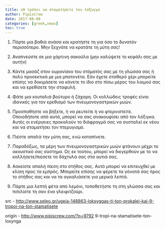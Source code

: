 ```yaml
---
title: o9 τρόποι να σταματήσετε τον λόξυγγα
author: PipisCrew
date: 2017-08-08
categories: [greek,news]
toc: true
---
```


1. Πάρτε μια βαθιά ανάσα και κρατήστε τη για όσο το δυνατόν περισσότερο. Μην ξεχνάτε να κρατάτε τη μύτη σας!

2. Αναπνεύστε σε μια χάρτινη σακούλα (μην καλύψετε το κεφάλι σας με αυτήν)

3. Κάντε μασάζ στον ουρανίσκο του στόματός σας με τη γλώσσα σας ή πολύ προσεκτικά με μια μπατονέτα. Εάν έχετε σταθερό χέρι μπορείτε επίσης να δοκιμάσετε να κάνετε το ίδιο στο πίσω μέρος του λαιμού σας και να ερεθίσετε την σταφυλή.

4. Φάτε μια κουταλιά βούτυρο ή ζάχαρη. Οι κολλώδεις τροφές είναι ιδανικές για τον ερεθισμό των πνευμονογαστρικών μυών.

5. Προσπαθήστε να βήξετε, ή να ρευτείτε ή να φτερνιστείτε. Οποιοδήποτε από αυτά, μπορεί να σας ανακουφίσει από τον λόξιγκα. Αυτές οι ενέργειες προκαλούν το διάφραγμά σας να συσταλεί εκ νέου και να σταματήσει τον πτερυγισμό.

6. Πιέστε απαλά την μύτη σας, ενώ καταπίνετε.

7. Παραδόξως, τα μέρη των πνευμονογαστρικών μυών φτάνουν μέχρι το ακουστικό σας σύστημα. Ως εκ τούτου, μπορεί να διεγερθούν με το να κολλήσετε/πιέσετε τα δάχτυλά σας στα αυτιά σας.

8. Ασκείστε απαλή πίεση στο στήθος σας. Αυτό μπορεί να επιτευχθεί με κλίση προς τα εμπρός. Μπορείτε επίσης να φέρετε τα γόνατά σας προς το στήθος σας και να τα αγκαλιάσετε για μερικά λεπτά.

9. Πάρτε μια λεπτή φέτα από λεμόνι, τοποθετήστε τη στη γλώσσα σας και πιπιλίστε τη σαν ένα γλειφιτζούρι.

src - http://www.seleo.gr/ugeia-148863-loksyggas-ti-ton-prokalei-kai-9-tropoi-na-ton-stamatisete

origin - http://www.pipiscrew.com/?p=9792 9-tropi-na-stamatisete-ton-loxynga